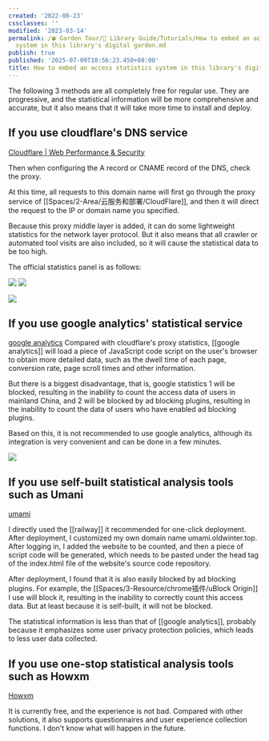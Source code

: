```yaml
---
created: '2022-08-23'
cssclasses: ''
modified: '2023-03-14'
permalink: /🍀 Garden Tour/🧰 Library Guide/Tutorials/How to embed an access statistics
  system in this library's digital garden.md
publish: true
published: '2025-07-09T10:56:23.450+08:00'
title: How to embed an access statistics system in this library's digital garden
---
```

The following 3 methods are all completely free for regular use. They are progressive, and the statistical information will be more comprehensive and accurate, but it also means that it will take more time to install and deploy.

## If you use cloudflare's DNS service

[Cloudflare | Web Performance & Security](https://dash.cloudflare.com/)

Then when configuring the A record or CNAME record of the DNS, check the proxy.

At this time, all requests to this domain name will first go through the proxy service of [[Spaces/2-Area/云服务和部署/CloudFlare]], and then it will direct the request to the IP or domain name you specified.

Because this proxy middle layer is added, it can do some lightweight statistics for the network layer protocol. But it also means that all crawler or automated tool visits are also included, so it will cause the statistical data to be too high.

The official statistics panel is as follows:

![](https://img2.oldwinter.top/202208232305309.png)
![](https://img2.oldwinter.top/202208232306036.png)

![](https://img2.oldwinter.top/202208232305980.png)

## If you use google analytics' statistical service

[google analytics](https://analytics.google.com/analytics/web/)
Compared with cloudflare's proxy statistics, [[google analytics]] will load a piece of JavaScript code script on the user's browser to obtain more detailed data, such as the dwell time of each page, conversion rate, page scroll times and other information.

But there is a biggest disadvantage, that is, google statistics 1 will be blocked, resulting in the inability to count the access data of users in mainland China, and 2 will be blocked by ad blocking plugins, resulting in the inability to count the data of users who have enabled ad blocking plugins.

Based on this, it is not recommended to use google analytics, although its integration is very convenient and can be done in a few minutes.

![](https://img2.oldwinter.top/202208232313158.png)

## If you use self-built statistical analysis tools such as Umani

[umami](https://umami.is/)

I directly used the [[railway]] it recommended for one-click deployment. After deployment, I customized my own domain name umami.oldwinter.top. After logging in, I added the website to be counted, and then a piece of script code will be generated, which needs to be pasted under the head tag of the index.html file of the website's source code repository.

After deployment, I found that it is also easily blocked by ad blocking plugins. For example, the [[Spaces/3-Resource/chrome插件/uBlock Origin]] I use will block it, resulting in the inability to correctly count this access data. But at least because it is self-built, it will not be blocked.

The statistical information is less than that of [[google analytics]], probably because it emphasizes some user privacy protection policies, which leads to less user data collected.

## If you use one-stop statistical analysis tools such as Howxm

[Howxm](https://app.howxm.com/)

It is currently free, and the experience is not bad. Compared with other solutions, it also supports questionnaires and user experience collection functions. I don't know what will happen in the future. 